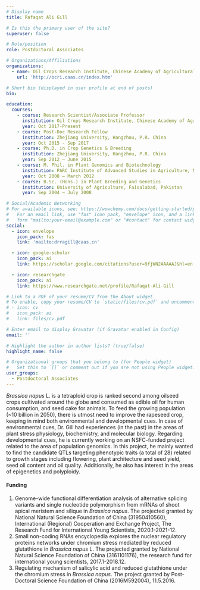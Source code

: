 ```yaml
---
# Display name
title: Rafaqat Ali Gill

# Is this the primary user of the site?
superuser: false

# Role/position
role: Postdoctoral Associates

# Organizations/Affiliations
organizations:
  - name: Oil Crops Research Institute, Chinese Academy of Agricultural Sciences
    url: 'http://ocri.caas.cn/index.htm'

# Short bio (displayed in user profile at end of posts)
bio: 

education:
  courses:
    - course: Research Scientist/Associate Professor 
      institution: Oil Crops Research Institute, Chinese Academy of Agricultural Sciences
      year: Oct 2017-Present
    - course: Post-Doc Research Fellow
      institution: Zhejiang University, Hangzhou, P.R. China
      year: Oct 2015 - Sep 2017
    - course: Ph.D. in Crop Genetics & Breeding
      institution: Zhejiang University, Hangzhou, P.R. China
      year: Sep 2012 – June 2015
    - course: M. Phil. in Plant Genomics and Biotechnology
      institution: PARC Institute of Advanced Studies in Agriculture, NARC, Islamabad
      year: Oct 2008 – March 2012
    - course: B.Sc. (Hons.) in Plant Breeding and Genetics
      institution: University of Agriculture, Faisalabad, Pakistan
      year: Sep 2004 – July 2008

# Social/Academic Networking
# For available icons, see: https://wowchemy.com/docs/getting-started/page-builder/#icons
#   For an email link, use "fas" icon pack, "envelope" icon, and a link in the
#   form "mailto:your-email@example.com" or "#contact" for contact widget.
social:
  - icon: envelope
    icon_pack: fas
    link: 'mailto:drragill@caas.cn'

  - icon: google-scholar
    icon_pack: ai
    link: https://scholar.google.com/citations?user=9fjWN2AAAAAJ&hl=en

  - icon: researchgate
    icon_pack: ai
    link: https://www.researchgate.net/profile/Rafaqat-Ali-Gill

# Link to a PDF of your resume/CV from the About widget.
# To enable, copy your resume/CV to `static/files/cv.pdf` and uncomment the lines below.
# - icon: cv
#   icon_pack: ai
#   link: files/cv.pdf

# Enter email to display Gravatar (if Gravatar enabled in Config)
email: ''

# Highlight the author in author lists? (true/false)
highlight_name: false

# Organizational groups that you belong to (for People widget)
#   Set this to `[]` or comment out if you are not using People widget.
user_groups:
  - Postdoctoral Associates
---
```


*Brassica napus* L. is a tetraploid crop is ranked second among oilseed crops cultivated around the globe and consumed as edible oil for human consumption, and seed cake for animals. To feed the growing population (~10 billion in 2050), there is utmost need to improve the rapeseed crop, keeping in mind both environmental and developmental cues. In case of environmental cues, Dr. Gill had experiences (in the past) in the areas of plant stress physiology, biochemistry, and molecular biology. Regarding developmental cues, he is currently working on an NSFC-funded project related to the area of population genomics. In this project, he mainly wanted to find the candidate QTLs targeting phenotypic traits (a total of 28) related to growth stages including flowering, plant architecture and seed yield, seed oil content and oil quality. Additionally, he also has interest in the areas of epigenetics and polyploidy. 
#### Funding
1. Genome-wide functional differentiation analysis of alternative splicing variants and single nucleotide polymorphism from mRNAs of shoot apical meristem and silique in *Brassica napus*. The projected granted by National Natural Science Foundation of China (31950410560), International (Regional) Cooperation and Exchange Project, The Research Fund for International Young Scientists, 2020.1-2021-12.
2. Small non-coding RNAs encyclopedia explores the nuclear regulatory proteins networks under chromium stress mediated by reduced glutathione in *Brassica napus* L. The projected granted by National Natural Science Foundation of China (3161101176), the research fund for international young scientists, 2017.1-2018.12.
3. Regulating mechanism of salicylic acid and reduced glutathione under the chromium stress in *Brassica napus*. The project granted by Post-Doctoral Science Foundation of China (2016M592004), 11.5.2016.
